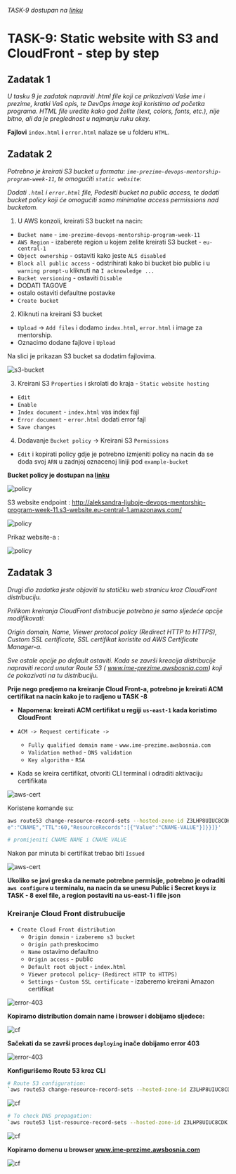 *TASK-9 dostupan na [linku](https://github.com/allops-solutions/devops-aws-mentorship-program/issues/63)*

# TASK-9: Static website with S3 and CloudFront - step by step

## Zadatak 1
*U tasku 9 je zadatak napraviti .html file koji ce prikazivati Vaše ime i prezime, kratki Vaš opis, te DevOps image koji koristimo od početka programa. HTML file uredite kako god želite (text, colors, fonts, etc.), nije bitno, ali da je preglednost u najmanju ruku okey.*

**Fajlovi** `index.html` **i** `error.html` nalaze se u folderu `HTML`.

## Zadatak 2
*Potrebno je kreirati S3 bucket u formatu: `ime-prezime-devops-mentorship-program-week-11`, te omogućiti `static website`:*

*Dodati `.html` i `error.html` file,
Podesiti bucket na public access, te dodati bucket policy koji će omogućiti samo minimalne access permissions nad bucketom.*

1. U AWS konzoli, kreirati S3 bucket na nacin:
* `Bucket name` - `ime-prezime-devops-mentorship-program-week-11`
* `AWS Region` - izaberete region u kojem zelite kreirati S3 bucket -  `eu-central-1`
* `Object ownership` - ostaviti kako jeste `ALS disabled`
* `Block all public access` - odstrihirati kako bi bucket bio public i u `warning prompt-u` kliknuti na `I acknowledge ...`
* `Bucket versioning` - ostaviti `Disable`
* DODATI TAGOVE 
* ostalo ostaviti defaultne postavke
* `Create bucket`

2. Kliknuti na kreirani S3 bucket
*  `Upload` -> `Add files` i dodamo `index.html`, `error.html` i image za mentorship.
* Oznacimo dodane fajlove i `Upload`

Na slici je prikazan S3 bucket sa dodatim fajlovima.

![s3-bucket](files/public-s3-bucket.png)

3. Kreirani S3 `Properties` i skrolati do kraja - `Static website hosting` 
* `Edit`
* `Enable`
* `Index document` - `index.html` vas index fajl
* `Error document` - `error.html` dodati error fajl
* `Save changes`

4. Dodavanje `Bucket policy` -> Kreirani S3 `Permissions`
* `Edit` i kopirati policy gdje je potrebno izmjeniti policy na nacin da se doda svoj `ARN` u zadnjoj oznacenoj liniji pod `example-bucket`

**Bucket policy je dostupan na [linku](bucket-policy)**

![policy](files/s3-bucket-policy.png)

S3 website endpoint : http://aleksandra-ljuboje-devops-mentorship-program-week-11.s3-website.eu-central-1.amazonaws.com/

![policy](files/s3-endpoint.png)

Prikaz website-a :

![policy](files/s3-bucket-website.png)

## Zadatak 3

*Drugi dio zadatka jeste objaviti tu statičku web stranicu kroz CloudFront distribuciju.*

*Prilikom kreiranja CloudFront distribucije potrebno je samo sljedeće opcije modifikovati:*

*Origin domain,*
*Name,*
*Viewer protocol policy (Redirect HTTP to HTTPS),*
*Custom SSL certificate,*
*SSL certifikat koristite od AWS Certificate Manager-a.*

*Sve ostale opcije po default ostaviti. Kada se završi kreacija distribucije napraviti record unutar Route 53 ( www.ime-prezime.awsbosnia.com) koji će pokazivati na tu distribuciju.*


**Prije nego predjemo na kreiranje Cloud Front-a, potrebno je kreirati ACM certifikat na nacin kako je to radjeno u TASK -8**
* **Napomena: kreirati ACM certifikat u regiji `us-east-1` kada koristimo CloudFront**

* `ACM -> Request certificate ->`
    * `Fully qualified domain name` - `www.ime-prezime.awsbosnia.com`
    * `Validation method` - `DNS validation`
    * `Key algorithm` - `RSA`

* Kada se kreira certifikat, otvoriti CLI terminal i odraditi aktivaciju certifikata

![aws-cert](files/awscli-cf-d.png)

Koristene komande su:
```bash
aws route53 change-resource-record-sets --hosted-zone-id Z3LHP8UIUC8CDK --change-batch '{"Changes":[{"Action":"CREATE","ResourceRecordSet":{"Name":"CNAME -NAME","Typ
e":"CNAME","TTL":60,"ResourceRecords":[{"Value":"CNAME-VALUE"}]}}]}'

# promijeniti CNAME NAME i CNAME VALUE

```
Nakon par minuta bi certifikat trebao biti `Issued`

![aws-cert](files/aws-certificate.png)

**Ukoliko se javi greska da nemate potrebne permisije, potrebno je odraditi `aws configure` u terminalu, na nacin da se unesu Public i Secret keys iz TASK - 8 exel file, a region postaviti na us-east-1 i file json**

### Kreiranje Cloud Front distrubucije

* `Create Cloud Front distribution`
    * `Origin domain` - `izaberemo s3 bucket`
    * `Origin path` preskocimo
    * `Name` ostavimo defaultno
    * `Origin access` - public
    * `Default root object` - `index.html`
    * `Viewer protocol policy`-  `(Redirect HTTP to HTTPS)`
    * `Settings` - `Custom SSL certificate` - izaberemo kreirani Amazon certifikat

![error-403](files/cloud-front.png)

**Kopiramo distribution domain name i browser i dobijamo sljedece:**

![cf](files/cf-certificate.png)

**Sačekati da se završi proces `deploying` inače dobijamo error 403**

![error-403](files/error403.png)


**Konfigurišemo Route 53 kroz CLI**

```bash
# Route 53 configuration:
`aws route53 change-resource-record-sets --hosted-zone-id Z3LHP8UIUC8CDK --change-batch '{"Changes":[{"Action":"CREATE","ResourceRecordSet":{"Name":"www.aleksandra-ljuboje.awsbosnia.com","Type":"CNAME","TTL":60,"ResourceRecords":[{"Value":"https://dv97pz9qp7uan.cloudfront.net/"}]}}]}'` 
```
![cf](files/awscli-cf-d.png)

```bash
# To check DNS propagation:
`aws route53 list-resource-record-sets --hosted-zone-id Z3LHP8UIUC8CDK | jq '.ResourceRecordSets[] | select(.Name == "www.aleksandra-ljuboje.awsbosnia.com.") | {Name, Value}'`
```

![cf](files/cf-d.png)



**Kopiramo domenu u browser www.ime-prezime.awsbosnia.com**

![cf](files/www-aleksandra-ljuboje-awsbosnia-com.png)
